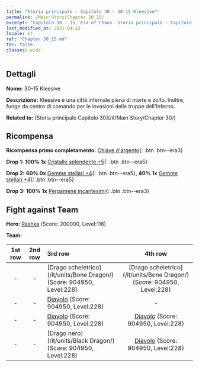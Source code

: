 ```yaml
---
title: "Storia principale - Capitolo 30 - 30-15 Kleesive"
permalink: /Main Story/Chapter 30_15/
excerpt: "Capitolo 30 - 15. Era of Chaos  Storia principale - Capitolo 30_15. 30-15 Kleesive"
last_modified_at: 2021-04-22
locale: it
ref: "Chapter 30_15.md"
toc: false
classes: wide
---
```


## Dettagli

 **Nome:** 30-15 Kleesive

 **Descrizione:** Kleesive è una città infernale piena di morte e zolfo. Inoltre, funge da centro di comando per le invasioni delle truppe dell'Inferno.

 **Related to:** [Storia principale Capitolo 30](/it/Main Story/Chapter 30/)

## Ricompensa

 **Ricompensa primo completamento:** [Chiave d'argento](/ItemsIT/con_693/){: .btn .btn--era3}

 **Drop 1:** **100% 1x** [Cristallo splendente +5](/ItemsIT/mat_101/){: .btn .btn--era5}

 **Drop 2:** **60% 0x** [Gemme stellari +4](/ItemsIT/mat_93/){: .btn .btn--era5}, **40% 1x** [Gemme stellari +4](/ItemsIT/mat_93/){: .btn .btn--era5}

 **Drop 3:** **100% 1x** [Pergamene incantesimi](/ItemsIT/con_694/){: .btn .btn--era3}


## Fight against Team
 **Hero:** [Rashka](/it/heroes/Rashka/) (Score: 200000, Level:116)

 **Team:**


  | 1st row | 2nd row | 3rd row | 4th row |
  |:----:|:----:|:----|:----:|
  | - | - | [Drago scheletrico](/it/units/Bone Dragon/) (Score: 904950, Level:228)  | [Drago scheletrico](/it/units/Bone Dragon/) (Score: 904950, Level:228)  |
  | - | - | [Diavolo](/it/units/Devil/) (Score: 904950, Level:228)  | - |
  | - | - | [Diavolo](/it/units/Devil/) (Score: 904950, Level:228)  | [Diavolo](/it/units/Devil/) (Score: 904950, Level:228)  |
  | - | - | [Drago nero](/it/units/Black Dragon/) (Score: 904950, Level:228)  | [Diavolo](/it/units/Devil/) (Score: 904950, Level:228)  |



